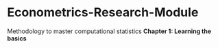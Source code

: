 # Econometrics-Research-Module
Methodology to master computational statistics 
**Chapter 1: Learning the basics**
